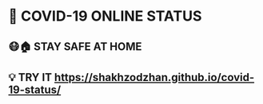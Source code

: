 
# 🦠 COVID-19 ONLINE STATUS

## 😷🏠 STAY SAFE AT HOME

## 💡 TRY IT  https://shakhzodzhan.github.io/covid-19-status/

